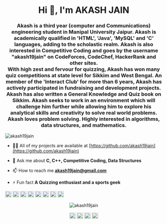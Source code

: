 <h1 align="center">Hi 👋, I'm AKASH JAIN</h1>
<h3 align="center">Akash is a third year (computer and Communications) engineering student in Manipal University Jaipur. Akash is academically qualified in 'HTML', 'Java', 'MySQL' and 'C' languages, adding to the scholastic realm. Akash is also interested in Competitive Coding and goes by the username "akash19jain" on CodeForces, CodeChef, HackerRank and other sites. <br />
With high zest and fervour for quizzing, Akash has won many quiz competitions at state level for Sikkim and West Bengal. An member of the 'Interact Club' for more than 6 years, Akash has actively participated in fundraising and development projects. Akash has also written a General Knowledge and Quiz book on Sikkim. Akash seeks to work in an environment which will challenge him further while allowing him to explore his analytical skills and creativity to solve real world problems. Akash loves problem solving. Highly interested in algorithms, data structures, and mathematics. </h3>
<p align="left"> <img src="https://komarev.com/ghpvc/?username=akash19jain" alt="akash19jain" /> </p>

- 👨‍💻 All of my projects are available at [https://github.com/akash19jain](https://github.com/akash19jain)

- 💬 Ask me about **C, C++, Competitive Coding, Data Structures**

- 📫 How to reach me **akash19jain@gmail.com**

- ⚡ Fun fact **A Quizzing enthusiast and a sports geek**

<p align="left"><img src="https://konpa.github.io/devicon/devicon.git/icons/c/c-original.svg" alt="c" width="20" height="20"/> <img src="https://konpa.github.io/devicon/devicon.git/icons/cplusplus/cplusplus-original.svg" alt="cplusplus" width="20" height="20"/> <img src="https://konpa.github.io/devicon/devicon.git/icons/css3/css3-original-wordmark.svg" alt="css3" width="20" height="20"/> <img src="https://konpa.github.io/devicon/devicon.git/icons/html5/html5-original-wordmark.svg" alt="html5" width="20" height="20"/> <img src="https://konpa.github.io/devicon/devicon.git/icons/java/java-original-wordmark.svg" alt="java" width="20" height="20"/> <img src="https://konpa.github.io/devicon/devicon.git/icons/javascript/javascript-original.svg" alt="javascript" width="20" height="20"/> <img src="https://konpa.github.io/devicon/devicon.git/icons/mysql/mysql-original-wordmark.svg" alt="mysql" width="20" height="20"/> <img src="https://konpa.github.io/devicon/devicon.git/icons/python/python-original-wordmark.svg" alt="python" width="20" height="20"/></p><p align="center"> <img src="https://github-readme-stats.vercel.app/api?username=akash19jain&show_icons=true" alt="akash19jain" /> </p>

<p align="center">
<a href="https://linkedin.com/in/akash-jain-100" target="blank"><img align="center" src="https://cdn.jsdelivr.net/npm/simple-icons@3.0.1/icons/linkedin.svg" alt="akash-jain-100" height="20" width="20" /></a>
<a href="https://stackoverflow.com/akash19jain" target="blank"><img align="center" src="https://cdn.jsdelivr.net/npm/simple-icons@3.0.1/icons/stackoverflow.svg" alt="akash19jain" height="20" width="20" /></a>
<a href="https://fb.com/akash19jain" target="blank"><img align="center" src="https://cdn.jsdelivr.net/npm/simple-icons@3.0.1/icons/facebook.svg" alt="akash19jain" height="20" width="20" /></a>
<a href="https://instagram.com/akash19jain" target="blank"><img align="center" src="https://cdn.jsdelivr.net/npm/simple-icons@3.0.1/icons/instagram.svg" alt="akash19jain" height="20" width="20" /></a>
</p>
